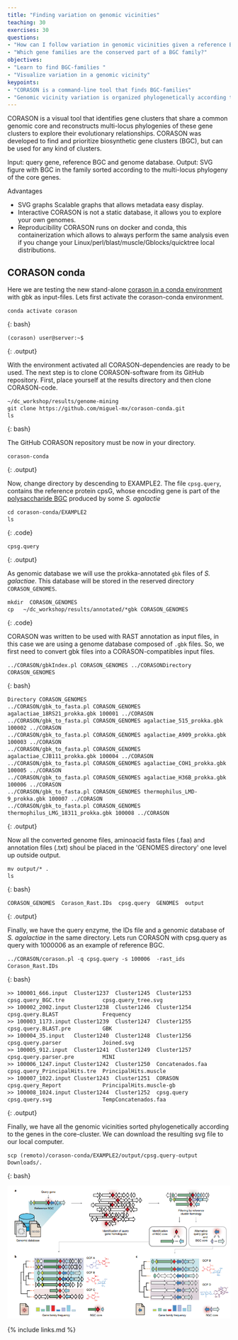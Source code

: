 ```yaml
---
title: "Finding variation on genomic vicinities"
teaching: 30
exercises: 30
questions:
- "How can I follow variation in genomic vicinities given a reference BGC?"
- "Which gene families are the conserved part of a BGC family?"
objectives:
- "Learn to find BGC-families "
- "Visualize variation in a genomic vicinity"
keypoints:
- "CORASON is a command-line tool that finds BGC-families"
- "Genomic vicinity variation is organized phylogenetically according to the conserved genes in the BGC-family"
---
```


CORASON is a visual tool that identifies gene clusters that share a 
common genomic core and reconstructs multi-locus phylogenies of these 
gene clusters to explore their evolutionary relationships. CORASON 
was developed to find and prioritize biosynthetic gene clusters 
(BGC), but can be used for any kind of clusters.

Input: query gene, reference BGC and genome database.
Output: SVG figure with BGC in the family sorted according 
to the multi-locus phylogeny of the core genes.

Advantages  
- SVG graphs Scalable graphs that allows metadata easy display.  
- Interactive CORASON is not a static database, it allows you to explore your own genomes.  
- Reproducibility CORASON runs on docker and conda, 
this containerization which allows to always perform the same analysis 
even if you change your Linux/perl/blast/muscle/Gblocks/quicktree local distributions.  

## CORASON conda 
Here we are testing the new stand-alone 
[corason in a conda environment](https://github.com/miguel-mx/corason-conda)
with gbk as input-files. Lets first activate the corason-conda environment.    

~~~
conda activate corason  
~~~
{: bash}

~~~
(corason) user@server:~$
~~~
{: .output}

With the environment activated all CORASON-dependencies are ready to be used. 
The next step is to clone CORASON-software from its GitHub repository. First,
place yourself at the results directory and then clone CORASON-code.
~~~
~/dc_workshop/results/genome-mining 
git clone https://github.com/miguel-mx/corason-conda.git 
ls
~~~
{: bash}

The GitHub CORASON repository must be now in your directory. 
~~~
corason-conda 
~~~
{: .output}

Now, change directory by descending to EXAMPLE2. The file `cpsg.query`, 
contains the reference protein cpsG, whose encoding gene 
is part of the 
[polysaccharide BGC](https://mibig.secondarymetabolites.org/repository/BGC0000744/index.html#r1c1) 
produced by some _S. agalactie_   

~~~
cd corason-conda/EXAMPLE2      
ls
~~~
{: .code}

~~~
cpsg.query
~~~
{: .output}


As genomic database we will use the prokka-annotated `gbk` files of _S. galactiae_.
This database will be stored in the reserved directory `CORASON_GENOMES`.  
~~~
mkdir  CORASON_GENOMES
cp   ~/dc_workshop/results/annotated/*gbk CORASON_GENOMES
~~~
{: .code}

CORASON was written to be used with RAST annotation as input files, in this case
we are using a genome database composed of `.gbk` files. So, we first need to convert
gbk files into a CORASON-compatibles input files.  

~~~
../CORASON/gbkIndex.pl CORASON_GENOMES ../CORASONDirectory CORASON_GENOMES 
~~~
{: bash}  

~~~
Directory CORASON_GENOMES                                                                                                 ../CORASON/gbk_to_fasta.pl CORASON_GENOMES agalactiae_18RS21_prokka.gbk 100001 ../CORASON                                 ../CORASON/gbk_to_fasta.pl CORASON_GENOMES agalactiae_515_prokka.gbk 100002 ../CORASON                                    ../CORASON/gbk_to_fasta.pl CORASON_GENOMES agalactiae_A909_prokka.gbk 100003 ../CORASON                                   ../CORASON/gbk_to_fasta.pl CORASON_GENOMES agalactiae_CJB111_prokka.gbk 100004 ../CORASON                               ../CORASON/gbk_to_fasta.pl CORASON_GENOMES agalactiae_COH1_prokka.gbk 100005 ../CORASON                                 ../CORASON/gbk_to_fasta.pl CORASON_GENOMES agalactiae_H36B_prokka.gbk 100006 ../CORASON                                 ../CORASON/gbk_to_fasta.pl CORASON_GENOMES thermophilus_LMD-9_prokka.gbk 100007 ../CORASON                              ../CORASON/gbk_to_fasta.pl CORASON_GENOMES thermophilus_LMG_18311_prokka.gbk 100008 ../CORASON   
~~~
{: .output}

Now all the converted genome files, aminoacid fasta files (.faa) 
and annotation files (.txt) shoul be placed in the 'GENOMES directory'
one level up outside output.  
~~~
mv output/* . 
ls
~~~
{: bash}  

~~~
CORASON_GENOMES  Corason_Rast.IDs  cpsg.query  GENOMES  output 
~~~
{: .output}  

Finally, we have the query enzyme, the IDs file and a genomic database
of _S. agalactiae_ in the same directory. Lets run CORASON with 
cpsg.query as query with 1000006 as an example of reference BGC.  
~~~
../CORASON/corason.pl -q cpsg.query -s 100006  -rast_ids Corason_Rast.IDs
~~~
{: bash}

~~~
>> 100001_666.input  Cluster1237  Cluster1245  Cluster1253       cpsg.query_BGC.tre            cpsg.query_tree.svg        
>> 100002_2002.input Cluster1238  Cluster1246  Cluster1254       cpsg.query.BLAST              Frequency                  
>> 100003_1173.input Cluster1239  Cluster1247  Cluster1255       cpsg.query.BLAST.pre          GBK                        
>> 100004_35.input   Cluster1240  Cluster1248  Cluster1256       cpsg.query.parser             Joined.svg                 
>> 100005_912.input  Cluster1241  Cluster1249  Cluster1257       cpsg.query.parser.pre         MINI                       
>> 100006_1247.input Cluster1242  Cluster1250  Concatenados.faa  cpsg.query_PrincipalHits.tre  PrincipalHits.muscle       
>> 100007_1022.input Cluster1243  Cluster1251  CORASON           cpsg.query_Report             PrincipalHits.muscle-gb    
>> 100008_1024.input Cluster1244  Cluster1252  cpsg.query        cpsg.query.svg                TempConcatenados.faa 
~~~
{: .output}  

Finally, we have all the genomic vicinities sorted phylogenetically according to 
the genes in the core-cluster. We can download the resulting svg file to our local computer.
~~~
scp (remoto)/corason-conda/EXAMPLE2/output/cpsg.query-output  Downloads/.
~~~
{: bash}

<a href="../fig/corason.png">
  <img src="../fig/corason.png" alt="" />
</a>

{% include links.md %}
